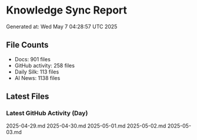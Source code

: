 # Knowledge Sync Report
Generated at: Wed May  7 04:28:57 UTC 2025

## File Counts
- Docs: 901 files
- GitHub activity: 258 files
- Daily Silk: 113 files
- AI News: 1138 files

## Latest Files
### Latest GitHub Activity (Day)
2025-04-29.md
2025-04-30.md
2025-05-01.md
2025-05-02.md
2025-05-03.md
